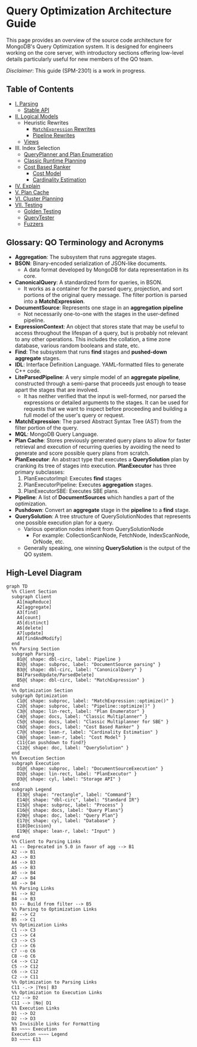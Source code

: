 # Query Optimization Architecture Guide

This page provides an overview of the source code architecture for MongoDB's Query Optimization system. It is designed for engineers working on the core server, with introductory sections offering low-level details particularly useful for new members of the QO team.

_Disclaimer_: This guide (SPM-2301) is a work in progress.

## Table of Contents

- [I. Parsing](../commands/query_cmd/README.md)
  - [Stable API](../STABLE_API_README.md)
- [II. Logical Models](README_logical_models.md)
  - Heuristic Rewrites
    - [`MatchExpression` Rewrites](../matcher/README.md)
    - [Pipeline Rewrites](../pipeline/README.md)
  - [Views](../views/README.md)
- III. Index Selection
  - [QueryPlanner and Plan Enumeration](#)
  - [Classic Runtime Planning](classic_runtime_planner/README.md)
  - [Cost Based Ranker](#)
    - [Cost Model](#)
    - [Cardinality Estimation](#)
- [IV. Explain](README_explain.md)
- [V. Plan Cache](#)
- [VI. Cluster Planning](../../s/query/planner/README.md)
- [VII. Testing](#)
  - [Golden Testing](#)
  - [QueryTester](query_tester/README.md)
  - [Fuzzers](#)

## Glossary: QO Terminology and Acronyms

- **Aggregation**: The subsystem that runs aggregate stages.
- **BSON**: Binary-encoded serialization of JSON-like documents.
  - A data format developed by MongoDB for data representation in its core.
- **CanonicalQuery**: A standardized form for queries, in BSON.
  - It works as a container for the parsed query, projection, and sort portions of the original query message. The filter portion is parsed into a **MatchExpression**.
- **DocumentSource**: Represents one stage in an **aggregation** **pipeline**
  - Not necessarily one-to-one with the stages in the user-defined pipeline.
- **ExpressionContext**: An object that stores state that may be useful to access throughout the lifespan of a query, but is probably not relevant to any other operations. This includes the collation, a time zone database, various random booleans and state, etc.
- **Find**: The subsystem that runs **find** stages and **pushed-down** **aggregate** stages.
- **IDL**: Interface Definition Language. YAML-formatted files to generate C++ code.
- **LiteParsedPipeline**: A very simple model of an **aggregate** **pipeline**, constructed through a semi-parse that proceeds just enough to tease apart the stages that are involved.
  - It has neither verified that the input is well-formed, nor parsed the expressions or detailed arguments to the stages. It can be used for requests that we want to inspect before proceeding and building a full model of the user's query or request.
- **MatchExpression**: The parsed Abstract Syntax Tree (AST) from the filter portion of the query.
- **MQL**: MongoDB Query Language.
- **Plan Cache**: Stores previously generated query plans to allow for faster retrieval and execution of recurring queries by avoiding the need to generate and score possible query plans from scratch.
- **PlanExecutor**: An abstract type that executes a **QuerySolution** plan by cranking its tree of stages into execution. **PlanExecutor** has three primary subclasses:
  1. PlanExecutorImpl: Executes **find** stages
  1. PlanExecutorPipeline: Executes **aggregation** stages.
  1. PlanExecutorSBE: Executes SBE plans.
- **Pipeline**: A list of **DocumentSources** which handles a part of the optimization.
- **Pushdown**: Convert an **aggregate** stage in the **pipeline** to a **find** stage.
- **QuerySolution**: A tree structure of QuerySolutionNodes that represents one possible execution plan for a query.
  - Various operation nodes inherit from QuerySolutionNode
    - For example: CollectionScanNode, FetchNode, IndexScanNode, OrNode, etc.
  - Generally speaking, one winning **QuerySolution** is the output of the QO system.

## High-Level Diagram

```mermaid
graph TD
  %% Client Section
  subgraph Client
    A1[mapReduce]
    A2[aggregate]
    A3[find]
    A4[count]
    A5[distinct]
    A6[delete]
    A7[update]
    A8[findAndModify]
  end
  %% Parsing Section
  subgraph Parsing
    B1@{ shape: dbl-circ, label: Pipeline }
    B2@{ shape: subproc, label: "DocumentSource parsing" }
    B3@{ shape: dbl-circ, label: "CanonicalQuery" }
    B4[ParsedUpdate/ParsedDelete]
    B5@{ shape: dbl-circ, label: "MatchExpression" }
  end
  %% Optimization Section
  subgraph Optimization
    C1@{ shape: subproc, label: "MatchExpression::optimize()" }
    C2@{ shape: subproc, label: "Pipeline::optimize()" }
    C3@{ shape: lin-rect, label: "Plan Enumerator" }
    C4@{ shape: docs, label: "Classic Multiplanner" }
    C5@{ shape: docs, label: "Classic Multiplanner for SBE" }
    C6@{ shape: docs, label: "Cost Based Ranker" }
    C7@{ shape: lean-r, label: "Cardinality Estimation" }
    C8@{ shape: lean-r, label: "Cost Model" }
    C11{Can pushdown to find?}
    C12@{ shape: doc, label: "QuerySolution" }
  end
  %% Execution Section
  subgraph Execution
    D1@{ shape: subproc, label: "DocumentSourceExecution" }
    D2@{ shape: lin-rect, label: "PlanExecutor" }
    D3@{ shape: cyl, label: "Storage API" }
  end
  subgraph Legend
    E13@{ shape: "rectangle", label: "Command"}
    E14@{ shape: "dbl-circ", label: "Standard IR"}
    E15@{ shape: subproc, label: "Process" }
    E16@{ shape: docs, label: "Query Plans"}
    E20@{ shape: doc, label: "Query Plan"}
    E17@{ shape: cyl, label: "Database" }
    E18{Decision}
    E19@{ shape: lean-r, label: "Input" }
  end
  %% Client to Parsing Links
  A1 -- Deprecated in 5.0 in favor of agg --> B1
  A2 --> B1
  A3 --> B3
  A4 --> B3
  A5 --> B3
  A6 --> B4
  A7 --> B4
  A8 --> B4
  %% Parsing Links
  B1 --> B2
  B4 --> B3
  B3 -- Build from filter --> B5
  %% Parsing to Optimization Links
  B2 --> C2
  B5 --> C1
  %% Optimization Links
  C1 --> C3
  C3 --> C4
  C3 --> C5
  C3 --> C6
  C7 --o C6
  C8 --o C6
  C4 --> C12
  C5 --> C12
  C6 --> C12
  C2 --> C11
  %% Optimization to Parsing Links
  C11 -.-> |Yes| B3
  %% Optimization to Execution Links
  C12 --> D2
  C11 --> |No| D1
  %% Execution Links
  D1 --> D2
  D2 --> D3
  %% Invisible Links for Formatting
  B3 ~~~~ Execution
  Execution ~~~~ Legend
  D3 ~~~~ E13
```
